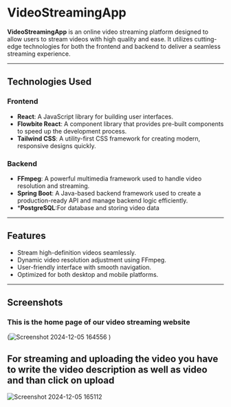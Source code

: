 # VideoStreamingApp

**VideoStreamingApp** is an online video streaming platform designed to allow users to stream videos with high quality and ease. It utilizes cutting-edge technologies for both the frontend and backend to deliver a seamless streaming experience.

---

## Technologies Used

### Frontend
- **React**: A JavaScript library for building user interfaces.
- **Flowbite React**: A component library that provides pre-built components to speed up the development process.
- **Tailwind CSS**: A utility-first CSS framework for creating modern, responsive designs quickly.

### Backend
- **FFmpeg**: A powerful multimedia framework used to handle video resolution and streaming.
- **Spring Boot**: A Java-based backend framework used to create a production-ready API and manage backend logic efficiently.
- ***PostgreSQL**:For database and storing video data

---

## Features
- Stream high-definition videos seamlessly.
- Dynamic video resolution adjustment using FFmpeg.
- User-friendly interface with smooth navigation.
- Optimized for both desktop and mobile platforms.

---
## Screenshots
### This is the home page of our video streaming website
(![Screenshot 2024-12-05 164556](https://github.com/user-attachments/assets/148d5196-9fce-416d-881d-2365d6b0b478)
)
## For streaming and uploading the video you have to write the video description as well as video and than click on upload
![Screenshot 2024-12-05 165112](https://github.com/user-attachments/assets/1f573c83-3541-49f7-a190-3b7c96350b00)




